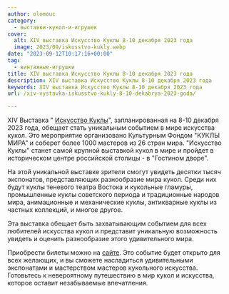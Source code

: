 ```yaml
---
author: olomouc
category:
  - выставки-кукол-и-игрушек
cover:
  alt: XIV выставка Искусство Куклы 8-10 декабря 2023 года
  image: 2023/09/iskusstvo-kukly.webp
date: "2023-09-12T10:17:16+00:00"
tag:
  - винтажные-игрушки
title: XIV выставка Искусство Куклы 8-10 декабря 2023 года
description: XIV выставка Искусство Куклы 8-10 декабря 2023 года
keywords: XIV выставка Искусство Куклы 8-10 декабря 2023 года
url: /xiv-vystavka-iskusstvo-kukly-8-10-dekabrya-2023-goda/

---
```

XIV Выставка " [Искусство Куклы](https://xn--b1algbagsvbaljg8i.xn--p1ai/)", запланированная на 8-10 декабря 2023 года, обещает стать уникальным событием в мире искусства кукол. Это мероприятие организовано Культурным Фондом "КУКЛЫ МИРА" и соберет более 1000 мастеров из 26 стран мира. "Искусство Куклы" станет самой крупной выставкой кукол в мире и пройдет в историческом центре российской столицы - в "Гостином дворе".

На этой уникальной выставке зрители смогут увидеть десятки тысяч экспонатов, представляющих разнообразие мира кукол. Среди них будут куклы теневого театра Востока и кукольные гламуры, промышленные куклы советского периода и традиционные народов мира, анимационные и механические куклы, антикварные куклы из частных коллекций, и многое другое.

Эта выставка обещает быть захватывающим событием для всех любителей искусства кукол и представит уникальную возможность увидеть и оценить разнообразие этого удивительного мира.

Приобрести билеты можно на [сайте](https://iframeab-pre4844.intickets.ru/event/13978843/). Это событие будет открыто для всех желающих, и вы сможете насладиться удивительными экспонатами и мастерством мастеров кукольного искусства. Готовьтесь к невероятному путешествию в мир кукол и искусства, которое оставит незабываемые впечатления.
